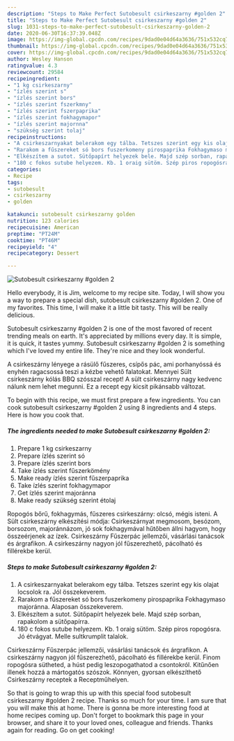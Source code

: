 ```yaml
---
description: "Steps to Make Perfect Sutobesult csirkeszarny #golden 2"
title: "Steps to Make Perfect Sutobesult csirkeszarny #golden 2"
slug: 1031-steps-to-make-perfect-sutobesult-csirkeszarny-golden-2
date: 2020-06-30T16:37:39.048Z
image: https://img-global.cpcdn.com/recipes/9dad0e04d64a3636/751x532cq70/sutobesult-csirkeszarny-golden-2-recept-foto.jpg
thumbnail: https://img-global.cpcdn.com/recipes/9dad0e04d64a3636/751x532cq70/sutobesult-csirkeszarny-golden-2-recept-foto.jpg
cover: https://img-global.cpcdn.com/recipes/9dad0e04d64a3636/751x532cq70/sutobesult-csirkeszarny-golden-2-recept-foto.jpg
author: Wesley Hanson
ratingvalue: 4.3
reviewcount: 29584
recipeingredient:
- "1 kg csirkeszarny"
- "ízlés szerint s"
- "ízlés szerint bors"
- "ízlés szerint fszerkmny"
- "ízlés szerint fszerpaprika"
- "ízlés szerint fokhagymapor"
- "ízlés szerint majornna"
- "szükség szerint tolaj"
recipeinstructions:
- "A csirkeszarnyakat belerakom egy tálba. Tetszes szerint egy kis olajat locsolok ra. Jól összekeverem."
- "Rarakom a fűszereket só bors fuszerkomeny pirospaprika Fokhagymaso majoránna. Alaposan összekeverem."
- "Elkészítem a sutot. Sütőpapírt helyezek bele. Majd szép sorban, rapakolom a sütőpapírra."
- "180 c fokos sutube helyezem. Kb. 1 oraig sütöm. Szép piros ropogósra. Jó étvágyat. Melle sultkrumplit talalok."
categories:
- Recipe
tags:
- sutobesult
- csirkeszarny
- golden

katakunci: sutobesult csirkeszarny golden 
nutrition: 123 calories
recipecuisine: American
preptime: "PT24M"
cooktime: "PT46M"
recipeyield: "4"
recipecategory: Dessert

---
```



![Sutobesult csirkeszarny #golden 2](https://img-global.cpcdn.com/recipes/9dad0e04d64a3636/751x532cq70/sutobesult-csirkeszarny-golden-2-recept-foto.jpg)

Hello everybody, it is Jim, welcome to my recipe site. Today, I will show you a way to prepare a special dish, sutobesult csirkeszarny #golden 2. One of my favorites. This time, I will make it a little bit tasty. This will be really delicious.

Sutobesult csirkeszarny #golden 2 is one of the most favored of recent trending meals on earth. It's appreciated by millions every day. It is simple, it is quick, it tastes yummy. Sutobesult csirkeszarny #golden 2 is something which I've loved my entire life. They're nice and they look wonderful.

A csirkeszárny lényege a rásülő fűszeres, csípős pác, ami porhanyóssá és enyhén ragacsossá teszi a kézbe vehető falatokat. Mennyei Sült csirkeszárny kólás BBQ szósszal recept! A sült csirkeszárny nagy kedvenc nálunk nem lehet megunni. Ez a recept egy kicsit pikánsabb változat.


To begin with this recipe, we must first prepare a few ingredients. You can cook sutobesult csirkeszarny #golden 2 using 8 ingredients and 4 steps. Here is how you cook that.

<!--inarticleads1-->

##### The ingredients needed to make Sutobesult csirkeszarny #golden 2:

1. Prepare 1 kg csirkeszarny
1. Prepare ízlés szerint só
1. Prepare ízlés szerint bors
1. Take ízlés szerint fűszerkömény
1. Make ready ízlés szerint fűszerpaprika
1. Take ízlés szerint fokhagymapor
1. Get ízlés szerint majoránna
1. Make ready szükség szerint étolaj


Ropogós bőrű, fokhagymás, fűszeres csirkeszárny: olcsó, mégis isteni. A Sült csirkeszárny elkészítési módja: Csirkeszárnyat megmosom, besózom, borsozom, majoránnázom, jó sok fokhagymával hűtőben állni hagyom, hogy összeérjenek az ízek. Csirkeszárny Fűszerpác jellemzői, vásárlási tanácsok és árgrafikon. A csirkeszárny nagyon jól fűszerezhető, pácolható és fillérekbe kerül. 

<!--inarticleads2-->

##### Steps to make Sutobesult csirkeszarny #golden 2:

1. A csirkeszarnyakat belerakom egy tálba. Tetszes szerint egy kis olajat locsolok ra. Jól összekeverem.
1. Rarakom a fűszereket só bors fuszerkomeny pirospaprika Fokhagymaso majoránna. Alaposan összekeverem.
1. Elkészítem a sutot. Sütőpapírt helyezek bele. Majd szép sorban, rapakolom a sütőpapírra.
1. 180 c fokos sutube helyezem. Kb. 1 oraig sütöm. Szép piros ropogósra. Jó étvágyat. Melle sultkrumplit talalok.


Csirkeszárny Fűszerpác jellemzői, vásárlási tanácsok és árgrafikon. A csirkeszárny nagyon jól fűszerezhető, pácolható és fillérekbe kerül. Finom ropogósra sütheted, a húst pedig leszopogathatod a csontokról. Kitűnően illenek hozzá a mártogatós szószok. Könnyen, gyorsan elkészíthető Csirkeszárny receptek a Receptműhelyen. 

So that is going to wrap this up with this special food sutobesult csirkeszarny #golden 2 recipe. Thanks so much for your time. I am sure that you will make this at home. There is gonna be more interesting food at home recipes coming up. Don't forget to bookmark this page in your browser, and share it to your loved ones, colleague and friends. Thanks again for reading. Go on get cooking!

